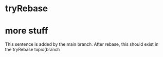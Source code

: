 # tryRebase

# more stuff 

This sentence is added by the main branch. After rebase, this should exist in the tryRebase topic(branch
